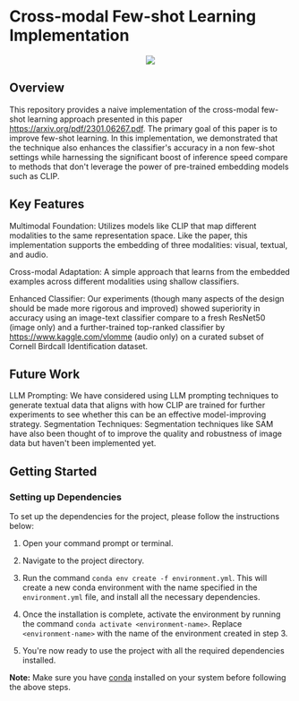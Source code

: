 # Cross-modal Few-shot Learning Implementation

<div align="center">
    <img src="https://github.com/776styjsu/CrossModal-LLM-Enhanced-Learning/assets/50536905/1b78477c-0804-40a7-86eb-7ea6c5eb7487">
</div>



## Overview
This repository provides a naive implementation of the cross-modal few-shot learning approach presented in this paper https://arxiv.org/pdf/2301.06267.pdf. The primary goal of this paper is to improve few-shot learning. In this implementation, we demonstrated that the technique also enhances the classifier's accuracy in a non few-shot settings while harnessing the significant boost of inference speed compare to methods that don't leverage the power of pre-trained embedding models such as CLIP.

## Key Features
Multimodal Foundation: Utilizes models like CLIP that map different modalities to the same representation space. Like the paper, this implementation supports the embedding of three modalities: visual, textual, and audio.

Cross-modal Adaptation: A simple approach that learns from the embedded examples across different modalities using shallow classifiers.

Enhanced Classifier: Our experiments (though many aspects of the design should be made more rigorous and improved) showed superiority in accuracy using an image-text classifier compare to a fresh ResNet50 (image only) and a further-trained top-ranked classifier by https://www.kaggle.com/vlomme (audio only) on a curated subset of Cornell Birdcall Identification dataset. 

## Future Work
LLM Prompting: We have considered using LLM prompting techniques to generate textual data that aligns with how CLIP are trained for further experiments to see whether this can be an effective model-improving strategy.
Segmentation Techniques: Segmentation techniques like SAM have also been thought of to improve the quality and robustness of image data but haven't been implemented yet.

## Getting Started

### Setting up Dependencies

To set up the dependencies for the project, please follow the instructions below:

1. Open your command prompt or terminal.

2. Navigate to the project directory.

3. Run the command `conda env create -f environment.yml`. This will create a new conda environment with the name specified in the `environment.yml` file, and install all the necessary dependencies.

4. Once the installation is complete, activate the environment by running the command `conda activate <environment-name>`. Replace `<environment-name>` with the name of the environment created in step 3.

5. You're now ready to use the project with all the required dependencies installed.

**Note:** Make sure you have [conda](https://docs.conda.io/en/latest/miniconda.html) installed on your system before following the above steps.
